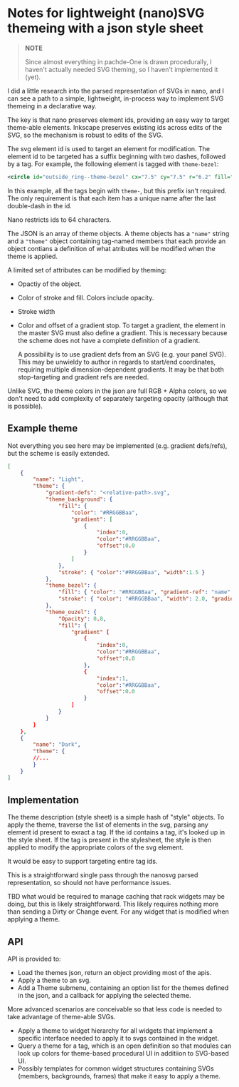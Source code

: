 # Notes for lightweight (nano)SVG themeing with a json style sheet

> **NOTE**
>
> Since almost everything in pachde-One is drawn procedurally,
> I haven't actually needed SVG theming, so I haven't implemented it (yet).

I did a little research into the parsed representation of SVGs in nano,
and I can see a path to a simple, lightweight, in-process way to implement SVG themeing in a declarative way.

The key is that nano preserves element ids, providing an easy way to target theme-able elements.
Inkscape preserves existing ids across edits of the SVG, so the mechanism is robust to edits of the SVG.

The svg element id is used to target an element for modification.
The element id to be targeted has a suffix beginning with two dashes, followed by a tag.
For example, the following element is tagged with `theme-bezel`:

```xml
<circle id="outside_ring--theme-bezel" cx="7.5" cy="7.5" r="6.2" fill="#999999" />
```

In this example, all the tags begin with `theme-`, but this prefix isn't required.
The only requirement is that each item has a unique name after the last double-dash in the id.

Nano restricts ids to 64 characters.

The JSON is an array of theme objects.
A theme objects has a `"name"` string and a `"theme"` object containing tag-named members that each provide an object contians a definition of what atributes will be modified when the theme is applied.

A limited set of attributes can be modified by theming:

- Opactiy of the object.

- Color of stroke and fill. Colors include opacity.

- Stroke width

- Color and offset of a gradient stop.
To target a gradient, the element in the master SVG must also define a gradient.
This is necessary because the scheme does not have a complete definition of a gradient.

  A possibility is to use gradient defs from an SVG (e.g. your panel SVG).
This may be unwieldy to author in regards to start/end coordinates, requiring multiple dimension-dependent gradients.
It may be that both stop-targeting and gradient refs are needed.

Unlike SVG, the theme colors in the json are full RGB + Alpha colors,
so we don't need to add complexity of separately targeting opacity (although that is possible).

## Example theme

Not everything you see here may be implemented (e.g. gradient defs/refs), but the scheme is easily extended.

```json
[
    {
        "name": "Light",
        "theme": {
            "gradient-defs": "<relative-path>.svg",
            "theme_background": {
                "fill": {
                    "color": "#RRGGBBaa",
                    "gradient": [            
                        {
                            "index":0,
                            "color":"#RRGGBBaa",
                            "offset":0.0
                        }
                    ]
                },
                "stroke": { "color":"#RRGGBBaa", "width":1.5 }
            },
            "theme_bezel": {
                "fill": { "color": "#RRGGBBaa", "gradient-ref": "name" },
                "stroke": { "color": "#RRGGBBaa", "width": 2.0, "gradient-ref": "name" },
            },
            "theme_ouzel": {
                "Opacity": 0.8,
                "fill": {
                    "gradient" [
                        {
                            "index":0,
                            "color":"#RRGGBBaa",
                            "offset":0.0
                        },
                        {
                            "index":1,
                            "color":"#RRGGBBaa",
                            "offset":0.0
                        }
                    ]
                }
            }
        }
    },
    {
        "name": "Dark",
        "theme": {
        //...
        }
    }
]
```

## Implementation

The theme description (style sheet) is a simple hash of "style" objects.
To apply the theme, traverse the list of elements in the svg, parsing any element id present to exract a tag.
If the id contains a tag, it's looked up in the style sheet.
If the tag is present in the stylesheet, the style is then applied to modify the appropriate colors of the svg element.

It would be easy to support targeting entire tag ids.

This is a straightforward single pass through the nanosvg parsed representation, so should not have performance issues.

TBD what would be required to manage caching that rack widgets may be doing, but this is likely straightforward.
This likely requires nothing more than sending a Dirty or Change event. For any widget that is modified when applying a theme.

## API

API is provided to:

- Load the themes json, return an object providing most of the apis.
- Apply a theme to an svg.
- Add a Theme submenu, containing an option list for the themes defined in the json, and a callback for applying the selected theme.

More advanced scenarios are conceivable so that less code is needed to take advantage of theme-able SVGs.

- Apply a theme to widget hierarchy for all widgets that implement a specific interface needed to apply it to svgs contained in the widget.
- Query a theme for a tag, which is an open definition so that modules can look up colors for theme-based procedural UI in additiion to SVG-based UI.
- Possibly templates for common widget structures containing SVGs (members, backgrounds, frames) that make it easy to apply a theme.
